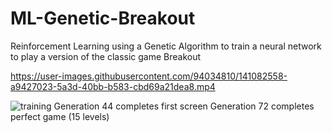 # ML-Genetic-Breakout
Reinforcement Learning using a Genetic Algorithm to train a neural network to play a version of the classic game Breakout



https://user-images.githubusercontent.com/94034810/141082558-a9427023-5a3d-40bb-b583-cbd69a21dea8.mp4


![training](https://user-images.githubusercontent.com/94034810/141082768-7519e5b3-fba8-4f3a-a0bb-bc955b0052ff.png)
Generation 44 completes first screen
Generation 72 completes perfect game (15 levels)

